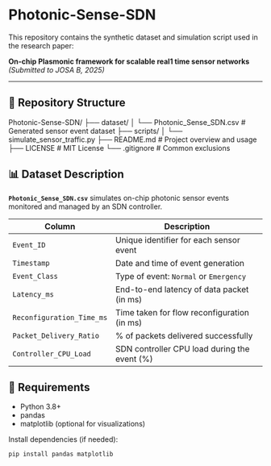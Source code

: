 # Photonic-Sense-SDN

This repository contains the synthetic dataset and simulation script used in the research paper:

**On-chip Plasmonic framework for scalable real1 time sensor networks**  
_(Submitted to JOSA B, 2025)_

---

## 📁 Repository Structure

Photonic-Sense-SDN/
├── dataset/
│ └── Photonic_Sense_SDN.csv # Generated sensor event dataset
├── scripts/
│ └── simulate_sensor_traffic.py 
├── README.md # Project overview and usage
├── LICENSE # MIT License
└── .gitignore # Common exclusions

## 📊 Dataset Description

**`Photonic_Sense_SDN.csv`** simulates on-chip photonic sensor events monitored and managed by an SDN controller.

| Column                    | Description                                  |
|---------------------------|----------------------------------------------|
| `Event_ID`                | Unique identifier for each sensor event      |
| `Timestamp`               | Date and time of event generation            |
| `Event_Class`             | Type of event: `Normal` or `Emergency`       |
| `Latency_ms`              | End-to-end latency of data packet (in ms)    |
| `Reconfiguration_Time_ms`| Time taken for flow reconfiguration (in ms)  |
| `Packet_Delivery_Ratio`  | % of packets delivered successfully          |
| `Controller_CPU_Load`    | SDN controller CPU load during the event (%) |

## 🔧 Requirements

- Python 3.8+
- pandas
- matplotlib (optional for visualizations)

Install dependencies (if needed):

```bash
pip install pandas matplotlib
